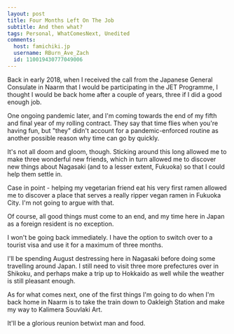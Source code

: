 ```yaml
---
layout: post
title: Four Months Left On The Job
subtitle: And then what?
tags: Personal, WhatComesNext, Unedited
comments:
  host: famichiki.jp
  username: RBurn_Ave_Zach
  id: 110019430777049006
---
```


Back in early 2018, when I received the call from the Japanese General Consulate in Naarm that I would be participating in the JET Programme, I thought I would be back home after a couple of years, three if I did a good enough job.

One ongoing pandemic later, and I'm coming towards the end of my fifth and final year of my rolling contract. They say that time flies when you're having fun, but "they" didn't account for a pandemic-enforced routine as another possible reason why time can go by quickly.

It's not all doom and gloom, though. Sticking around this long allowed me to make three wonderful new friends, which in turn allowed me to discover new things about Nagasaki (and to a lesser extent, Fukuoka) so that I could help them settle in.

Case in point - helping my vegetarian friend eat his very first ramen allowed me to discover a place that serves a really ripper vegan ramen in Fukuoka City. I'm not going to argue with that.

Of course, all good things must come to an end, and my time here in Japan as a foreign resident is no exception.

I won't be going back immediately. I have the option to switch over to a tourist visa and use it for a maximum of three months.

I'll be spending August destressing here in Nagasaki before doing some travelling around Japan. I still need to visit three more prefectures over in Shikoku, and perhaps make a trip up to Hokkaido as well while the weather is still pleasant enough.

As for what comes next, one of the first things I'm going to do when I'm back home in Naarm is to take the train down to Oakleigh Station and make my way to Kalimera Souvlaki Art.

It'll be a glorious reunion betwixt man and food.
